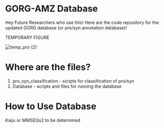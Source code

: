 # GORG-AMZ Database

Hey Future Researchers who use this! Here are the code repository for the updated GORG database (or pro/syn annotation database)!

TEMPORARY FIGURE

![temp_pro (2)](https://github.com/jamesm224/gorg_db_update/assets/86495895/c7b55bad-612a-4d8f-874e-4b1569f18fe3)

# Where are the files?
1. pro_syn_classification - scripts for classification of pro/syn
2. Database - scripts and files for running the database

# How to Use Database

Kaiju or MMSEQs2 to be determined


